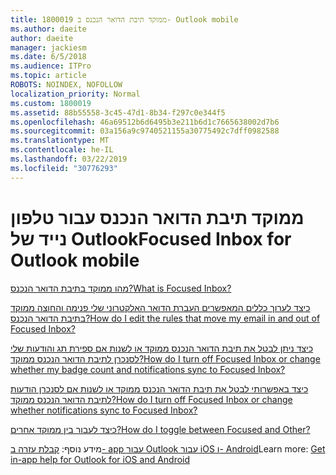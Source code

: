 ```yaml
---
title: 1800019 ממוקד תיבת הדואר הנכנס ב- Outlook mobile
ms.author: daeite
author: daeite
manager: jackiesm
ms.date: 6/5/2018
ms.audience: ITPro
ms.topic: article
ROBOTS: NOINDEX, NOFOLLOW
localization_priority: Normal
ms.custom: 1800019
ms.assetid: 88b55558-3c45-47d1-8b34-f297c0e344f5
ms.openlocfilehash: 46a69512b6d6495b3e211b6d1c7665638002d7b6
ms.sourcegitcommit: 03a156a9c9740521155a30775492c7dff0982588
ms.translationtype: MT
ms.contentlocale: he-IL
ms.lasthandoff: 03/22/2019
ms.locfileid: "30776293"
---
```

# <a name="focused-inbox-for-outlook-mobile"></a><span data-ttu-id="c0f3c-102">ממוקד תיבת הדואר הנכנס עבור טלפון נייד של Outlook</span><span class="sxs-lookup"><span data-stu-id="c0f3c-102">Focused Inbox for Outlook mobile</span></span>

[<span data-ttu-id="c0f3c-103">מהו ממוקד בתיבת הדואר הנכנס?</span><span class="sxs-lookup"><span data-stu-id="c0f3c-103">What is Focused Inbox?</span></span>](https://go.microsoft.com/fwlink/p/?linkid=2001915&amp;clcid=0x409)
  
[<span data-ttu-id="c0f3c-104">כיצד לערוך כללים המאפשרים העברת הדואר האלקטרוני שלי פנימה והחוצה ממוקד בתיבת הדואר הנכנס?</span><span class="sxs-lookup"><span data-stu-id="c0f3c-104">How do I edit the rules that move my email in and out of Focused Inbox?</span></span>](https://go.microsoft.com/fwlink/p/?linkid=2002210&amp;clcid=0x409)
  
[<span data-ttu-id="c0f3c-105">כיצד ניתן לבטל את תיבת הדואר הנכנס ממוקד או לשנות אם ספירת תג והודעות שלי לסנכרן לתיבת הדואר הנכנס ממוקד?</span><span class="sxs-lookup"><span data-stu-id="c0f3c-105">How do I turn off Focused Inbox or change whether my badge count and notifications sync to Focused Inbox?</span></span>](https://go.microsoft.com/fwlink/p/?linkid=2001916&amp;clcid=0x409)
  
[<span data-ttu-id="c0f3c-106">כיצד באפשרותי לבטל את תיבת הדואר הנכנס ממוקד או לשנות אם לסנכרן הודעות לתיבת הדואר הנכנס ממוקד?</span><span class="sxs-lookup"><span data-stu-id="c0f3c-106">How do I turn off Focused Inbox or change whether notifications sync to Focused Inbox?</span></span>](https://go.microsoft.com/fwlink/p/?linkid=2001917&amp;clcid=0x409)
  
[<span data-ttu-id="c0f3c-107">כיצד לעבור בין ממוקד אחרים?</span><span class="sxs-lookup"><span data-stu-id="c0f3c-107">How do I toggle between Focused and Other?</span></span>](https://go.microsoft.com/fwlink/p/?linkid=2002211&amp;clcid=0x409)
  
<span data-ttu-id="c0f3c-108">מידע נוסף: [קבלת עזרה ב- app עבור Outlook עבור iOS ו- Android](https://go.microsoft.com/fwlink/p/?linkid=2001918&amp;clcid=0x409)</span><span class="sxs-lookup"><span data-stu-id="c0f3c-108">Learn more: [Get in-app help for Outlook for iOS and Android](https://go.microsoft.com/fwlink/p/?linkid=2001918&amp;clcid=0x409)</span></span>
  


